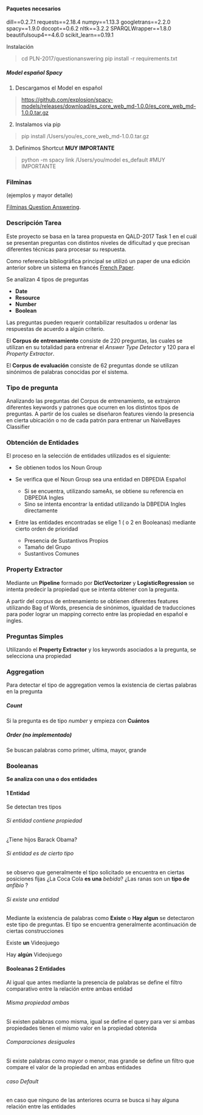 #### Paquetes necesarios

>
dill==0.2.7.1
requests==2.18.4
numpy==1.13.3
googletrans==2.2.0
spacy==1.9.0
docopt==0.6.2
nltk==3.2.2
SPARQLWrapper==1.8.0
beautifulsoup4==4.6.0
scikit_learn==0.19.1

Instalación

> cd PLN-2017/questionanswering
pip install -r requirements.txt

##### Model español Spacy

1. Descargamos el Model en español

> https://github.com/explosion/spacy-models/releases/download/es_core_web_md-1.0.0/es_core_web_md-1.0.0.tar.gz
>

2. Instalamos via pip

> pip install /Users/you/es_core_web_md-1.0.0.tar.gz

3. Definimos Shortcut **MUY IMPORTANTE**

> python -m spacy link /Users/you/model es_default #MUY IMPORTANTE

### Filminas 

(ejemplos y mayor detalle)

[Filminas Question Answering](https://github.com/robertinonicolazzi/PLN-2017/blob/Practico4/questionanswering/filminas_QA.pdf).

### Descripción Tarea

Este proyecto se basa en la tarea propuesta en QALD-2017 Task 1 en el cuál se 
presentan preguntas con distintos niveles de dificultad y que precisan 
diferentes técnicas para procesar su respuesta.

Como referencia bibliográfica principal se utilizó un paper de una edición 
anterior sobre un sistema en francés [French Paper](https://project-hobbit.eu/wp-content/uploads/2017/05/QALD_Paper_3.pdf).

Se analizan 4 tipos de preguntas

- **Date**
- **Resource**
- **Number**
- **Boolean**

Las preguntas pueden requerir contabilizar resultados u ordenar las respuestas 
de acuerdo a algún criterio.

El **Corpus de entrenamiento** consiste de 220 preguntas, las cuales se utilizan en su totalidad
para entrenar el *Answer Type Detector* y 120 para el *Property Extractor*.

El **Corpus de evaluación** consiste de 62 preguntas donde se utilizan sinónimos de palabras conocidas
por el sistema.

### Tipo de pregunta 

Analizando las preguntas del Corpus de entrenamiento, se extrajeron diferentes keywords y patrones que ocurren en los distintos tipos de preguntas. A partir de los cuales se diseñaron features viendo la presencia en cierta ubicación o no de cada patrón para entrenar un NaiveBayes Classifier 

### Obtención de Entidades

El proceso en la selección de entidades utilizados es el siguiente:
    
- Se obtienen todos los Noun Group 
- Se verifica que el Noun Group sea una entidad en DBPEDIA Español        
	- Si se encuentra, utilizando sameAs, se obtiene su referencia en DBPEDIA Ingles
    - Sino se intenta encontrar la entidad utilizando la DBPEDIA Ingles directamente

- Entre las entidades encontradas se elige 1 ( o 2 en Booleanas) mediante cierto orden de prioridad            
	- Presencia de Sustantivos Propios
	- Tamaño del Grupo
	- Sustantivos Comunes

### Property Extractor

Mediante un **Pipeline** formado por **DictVectorizer** y **LogisticRegression** se intenta predecir 
la propiedad que se intenta obtener con la pregunta.

A partir del corpus de entrenamiento se obtienen diferentes features utilizando 
Bag of Words, presencia de sinónimos, igualdad de traducciones para poder lograr un mapping correcto 
entre las propiedad en español e ingles.


### Preguntas Simples

Utilizando el **Property Extractor** y los keywords asociados a la pregunta, se selecciona una propiedad



### Aggregation 

Para detectar el tipo de aggregation vemos la existencia de ciertas palabras en la pregunta

##### **Count**
Si la pregunta es de tipo *number* y empieza con **Cuántos**

##### **Order** (no implementado)
Se buscan palabras como primer, ultima, mayor, grande

### Booleanas

**Se analiza con una o dos entidades**

#### 1 Entidad

Se detectan tres tipos 

###### Si entidad contiene propiedad
¿Tiene hijos Barack Obama?

###### Si entidad es de cierto tipo
se observo que generalmente el tipo solicitado se encuentra en ciertas posiciones fijas
¿La Coca Cola **es una** *bebida*?
¿Las ranas son un **tipo de** *anfibio* ?

###### Si existe una entidad 
Mediante la existencia de palabras como **Existe** o **Hay algun** se detectaron este tipo de preguntas. El tipo se encuentra generalmente acontinuación de ciertas construcciones

Existe **un** Videojuego

Hay **algún** Videojuego

#### Booleanas 2 Entidades

Al igual que antes mediante la presencia de palabras se define el filtro comparativo entre la relación entre ambas entidad


###### Misma propiedad ambas
Si existen palabras como misma, igual se define el query para ver si ambas propiedades tienen el mismo valor en la propiedad obtenida 

###### Comparaciones desiguales
Si existe palabras como mayor o menor, mas grande se define un filtro que compare el valor de la propiedad en ambas entidades

###### caso Default
en caso que ninguno de las anteriores ocurra se busca si hay alguna relación entre las entidades